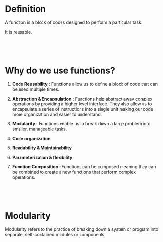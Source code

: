 # Definition

A function is a block of codes designed to perform a particular task.

It is reusable.

&nbsp;

&nbsp;

# Why do we use functions?

1.  **Code Reusability :** Functions allow us to define a block of code that can be used multiple times.

2.  **Abstraction & Encapsulation :** Functions help abstract away complex operations by providing a higher level interface. They also allow us to encapsulate a series of instructions into a single unit making our code more organization and easier to understand.

3.  **Modularity :** Functions enable us to break down a large problem into smaller, manageable tasks.

4.  **Code organization**

5.  **Readability & Maintainability**

6.  **Parameterization & flexibility**

7.  **Function Composition :** Functions can be composed meaning they can be combined to create a new functions that perform complex operations.

&nbsp;

&nbsp;

# Modularity

Modularity refers to the practice of breaking down a system or program into separate, self-contained modules or components.
